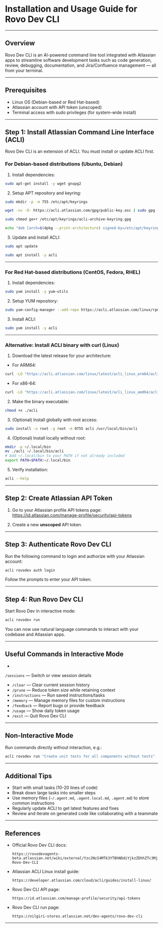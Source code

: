 
# Installation and Usage Guide for Rovo Dev CLI

---

## Overview

Rovo Dev CLI is an AI-powered command line tool integrated with Atlassian apps to streamline software development tasks such as code generation, review, debugging, documentation, and Jira/Confluence management — all from your terminal.

---

## Prerequisites

- Linux OS (Debian-based or Red Hat-based)
- Atlassian account with API token (unscoped)
- Terminal access with sudo privileges (for system-wide install)

---

## Step 1: Install Atlassian Command Line Interface (ACLI)

Rovo Dev CLI is an extension of ACLI. You must install or update ACLI first.

### For Debian-based distributions (Ubuntu, Debian)

1. Install dependencies:

```bash
sudo apt-get install -y wget gnupg2
```

2. Setup APT repository and keyring:

```bash
sudo mkdir -p -m 755 /etc/apt/keyrings
```
```bash
wget -nv -O- https://acli.atlassian.com/gpg/public-key.asc | sudo gpg --dearmor -o /etc/apt/keyrings/acli-archive-keyring.gpg
```
```bash
sudo chmod go+r /etc/apt/keyrings/acli-archive-keyring.gpg
```
```bash
echo "deb [arch=$(dpkg --print-architecture) signed-by=/etc/apt/keyrings/acli-archive-keyring.gpg] https://acli.atlassian.com/linux/deb stable main" | sudo tee /etc/apt/sources.list.d/acli.list > /dev/null
```

3. Update and install ACLI:

```bash
sudo apt update
```
```bash
sudo apt install -y acli
```

---

### For Red Hat-based distributions (CentOS, Fedora, RHEL)

1. Install dependencies:

```bash
sudo yum install -y yum-utils
```

2. Setup YUM repository:

```bash
sudo yum-config-manager --add-repo https://acli.atlassian.com/linux/rpm/acli.repo
```

3. Install ACLI:

```bash
sudo yum install -y acli
```

---

### Alternative: Install ACLI binary with curl (Linux)

1. Download the latest release for your architecture:

- For ARM64:

```bash
curl -LO "https://acli.atlassian.com/linux/latest/acli_linux_arm64/acli"
```

- For x86-64:

```bash
curl -LO "https://acli.atlassian.com/linux/latest/acli_linux_amd64/acli"
```

2. Make the binary executable:

```bash
chmod +x ./acli

```

3. (Optional) Install globally with root access:

```bash
sudo install -o root -g root -m 0755 acli /usr/local/bin/acli
```

4. (Optional) Install locally without root:

```bash
mkdir -p ~/.local/bin
mv ./acli ~/.local/bin/acli
# Add ~/.local/bin to your PATH if not already included
export PATH=$PATH:~/.local/bin
```

5. Verify installation:

```bash
acli --help
```

---

## Step 2: Create Atlassian API Token

1. Go to your Atlassian profile API tokens page:  
   https://id.atlassian.com/manage-profile/security/api-tokens

2. Create a new **unscoped** API token.

---

## Step 3: Authenticate Rovo Dev CLI

Run the following command to login and authorize with your Atlassian account:

```bash
acli rovodev auth login
```

Follow the prompts to enter your API token.

---

## Step 4: Run Rovo Dev CLI

Start Rovo Dev in interactive mode:

```bash
acli rovodev run
```

You can now use natural language commands to interact with your codebase and Atlassian apps.

---

## Useful Commands in Interactive Mode

- 
`/sessions` — Switch or view session details
- `/clear` — Clear current session history
- `/prune` — Reduce token size while retaining context
- `/instructions` — Run saved instructions/tasks
- `/memory` — Manage memory files for custom instructions
- `/feedback` — Report bugs or provide feedback
- `/usage` — Show daily token usage
- `/exit` — Quit Rovo Dev CLI

---

## Non-Interactive Mode

Run commands directly without interaction, e.g.:

```bash
acli rovodev run "Create unit tests for all components without tests"
```

---

## Additional Tips

- Start with small tasks (10-20 lines of code)
- Break down large tasks into smaller steps
- Use memory files (`~/.agent.md`, `.agent.local.md`, `.agent.md`) to store common instructions
- Regularly update ACLI to get latest features and fixes
- Review and iterate on generated code like collaborating with a teammate

---

## References

- Official Rovo Dev CLI docs:
  ```
  https://rovodevagents-beta.atlassian.net/wiki/external/Yzc2NzI4MTk3YTBhNDdiYjkzZDhhZTc3MjE0ZmE4Y2Q#Install-Rovo-Dev-CLI
  ```
- Atlassian ACLI Linux install guide:
  ```
  https://developer.atlassian.com/cloud/acli/guides/install-linux/
  ```
  
- Rovo Dev CLI API page:
  ``` 
  https://id.atlassian.com/manage-profile/security/api-tokens
  ```
  
- Rovo Dev CLI run page:
  ``` 
  https://nilgiri-stores.atlassian.net/dev-agents/rovo-dev-cli
  ```

---




